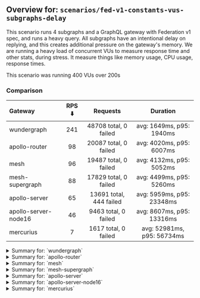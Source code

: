 ## Overview for: `scenarios/fed-v1-constants-vus-subgraphs-delay`


This scenario runs 4 subgraphs and a GraphQL gateway with Federation v1 spec, and runs a heavy query. All subgraphs have an intentional delay on replying, and this creates additional pressure on the gateway's memory. We are running a heavy load of concurrent VUs to measure response time and other stats, during stress. It measure things like memory usage, CPU usage, response times.


This scenario was running 400 VUs over 200s


### Comparison


| Gateway              | RPS ⬇️ |        Requests         |          Duration          |
| :------------------- | :----: | :---------------------: | :------------------------: |
| wundergraph          |  241   |  48708 total, 0 failed  |  avg: 1649ms, p95: 1940ms  |
| apollo-router        |   98   |  20087 total, 0 failed  |  avg: 4020ms, p95: 6007ms  |
| mesh                 |   96   |  19487 total, 0 failed  |  avg: 4132ms, p95: 5052ms  |
| mesh-supergraph      |   88   |  17829 total, 0 failed  |  avg: 4499ms, p95: 5260ms  |
| apollo-server        |   65   | 13691 total, 444 failed | avg: 5959ms, p95: 23348ms  |
| apollo-server-node16 |   46   |  9463 total, 0 failed   | avg: 8607ms, p95: 13316ms  |
| mercurius            |   7    |  1617 total, 0 failed   | avg: 52981ms, p95: 56734ms |



<details>
  <summary>Summary for: `wundergraph`</summary>

  **K6 Output**




```
     ✓ response code was 200
     ✓ no graphql errors
     ✓ valid response structure

     checks.........................: 100.00% ✓ 146124     ✗ 0    
     data_received..................: 243 MB  1.2 MB/s
     data_sent......................: 58 MB   287 kB/s
     http_req_blocked...............: avg=699.38µs min=1.1µs    med=2.4µs  max=180.34ms p(90)=3.4µs   p(95)=4µs    
     http_req_connecting............: avg=683.11µs min=0s       med=0s     max=180.29ms p(90)=0s      p(95)=0s     
     http_req_duration..............: avg=1.64s    min=897.78ms med=1.64s  max=2.62s    p(90)=1.85s   p(95)=1.94s  
       { expected_response:true }...: avg=1.64s    min=897.78ms med=1.64s  max=2.62s    p(90)=1.85s   p(95)=1.94s  
   ✓ http_req_failed................: 0.00%   ✓ 0          ✗ 48708
     http_req_receiving.............: avg=802.49µs min=14.2µs   med=33.8µs max=259.81ms p(90)=254.6µs p(95)=432.1µs
     http_req_sending...............: avg=653.42µs min=7.7µs    med=12.6µs max=233.36ms p(90)=28.3µs  p(95)=127.7µs
     http_req_tls_handshaking.......: avg=0s       min=0s       med=0s     max=0s       p(90)=0s      p(95)=0s     
     http_req_waiting...............: avg=1.64s    min=897.58ms med=1.64s  max=2.56s    p(90)=1.85s   p(95)=1.93s  
     http_reqs......................: 48708   241.622088/s
     iteration_duration.............: avg=1.65s    min=898.57ms med=1.64s  max=2.74s    p(90)=1.85s   p(95)=1.94s  
     iterations.....................: 48708   241.622088/s
     vus............................: 272     min=272      max=400
     vus_max........................: 400     min=400      max=400
```


**Performance Overview**


<img src="https://imagedelivery.net/KYe9TScr4TldYHA48pczVg/40b5d79e-6ed3-425c-7621-10bf3504c500/public" alt="Performance Overview" />


**HTTP Overview**


<img src="https://imagedelivery.net/KYe9TScr4TldYHA48pczVg/91690c71-0121-4865-5201-db5c08bc5000/public" alt="HTTP Overview" />


  </details>

<details>
  <summary>Summary for: `apollo-router`</summary>

  **K6 Output**




```
     ✓ response code was 200
     ✗ no graphql errors
      ↳  99% — ✓ 20077 / ✗ 10
     ✗ valid response structure
      ↳  99% — ✓ 20077 / ✗ 10

     checks.........................: 99.96% ✓ 60241     ✗ 20   
     data_received..................: 100 MB 492 kB/s
     data_sent......................: 24 MB  117 kB/s
     http_req_blocked...............: avg=773.17µs min=1.2µs  med=2.5µs  max=122.99ms p(90)=4.2µs  p(95)=12.57µs
     http_req_connecting............: avg=762.35µs min=0s     med=0s     max=107.07ms p(90)=0s     p(95)=0s     
     http_req_duration..............: avg=4.02s    min=1.72s  med=3.86s  max=9.28s    p(90)=5.18s  p(95)=6s     
       { expected_response:true }...: avg=4.02s    min=1.72s  med=3.86s  max=9.28s    p(90)=5.18s  p(95)=6s     
   ✓ http_req_failed................: 0.00%  ✓ 0         ✗ 20087
     http_req_receiving.............: avg=212.08µs min=22.2µs med=50.9µs max=91.74ms  p(90)=80.3µs p(95)=91.87µs
     http_req_sending...............: avg=600.67µs min=7.1µs  med=13.9µs max=237.16ms p(90)=29.2µs p(95)=46.17µs
     http_req_tls_handshaking.......: avg=0s       min=0s     med=0s     max=0s       p(90)=0s     p(95)=0s     
     http_req_waiting...............: avg=4.01s    min=1.72s  med=3.86s  max=9.28s    p(90)=5.18s  p(95)=6s     
     http_reqs......................: 20087  98.848326/s
     iteration_duration.............: avg=4.02s    min=1.72s  med=3.86s  max=9.31s    p(90)=5.18s  p(95)=6s     
     iterations.....................: 20087  98.848326/s
     vus............................: 79     min=79      max=400
     vus_max........................: 400    min=400     max=400
```


**Performance Overview**


<img src="https://imagedelivery.net/KYe9TScr4TldYHA48pczVg/9c426dda-91cb-4c35-1e80-e18332417600/public" alt="Performance Overview" />


**HTTP Overview**


<img src="https://imagedelivery.net/KYe9TScr4TldYHA48pczVg/61cb5f31-135e-4d04-bf03-9e9f4af7f800/public" alt="HTTP Overview" />


  </details>

<details>
  <summary>Summary for: `mesh`</summary>

  **K6 Output**




```
     ✓ response code was 200
     ✓ no graphql errors
     ✓ valid response structure

     checks.........................: 100.00% ✓ 58461     ✗ 0    
     data_received..................: 97 MB   481 kB/s
     data_sent......................: 23 MB   114 kB/s
     http_req_blocked...............: avg=1.73ms   min=1.3µs  med=2.2µs  max=236.23ms p(90)=3.4µs  p(95)=5µs   
     http_req_connecting............: avg=1.7ms    min=0s     med=0s     max=183.26ms p(90)=0s     p(95)=0s    
     http_req_duration..............: avg=4.13s    min=1.98s  med=4.06s  max=8.11s    p(90)=4.45s  p(95)=5.05s 
       { expected_response:true }...: avg=4.13s    min=1.98s  med=4.06s  max=8.11s    p(90)=4.45s  p(95)=5.05s 
   ✓ http_req_failed................: 0.00%   ✓ 0         ✗ 19487
     http_req_receiving.............: avg=112.98µs min=22.2µs med=45.3µs max=67.55ms  p(90)=68.5µs p(95)=76.9µs
     http_req_sending...............: avg=772µs    min=7.9µs  med=12.6µs max=127.32ms p(90)=26.5µs p(95)=30.1µs
     http_req_tls_handshaking.......: avg=0s       min=0s     med=0s     max=0s       p(90)=0s     p(95)=0s    
     http_req_waiting...............: avg=4.13s    min=1.98s  med=4.06s  max=8.1s     p(90)=4.45s  p(95)=5.05s 
     http_reqs......................: 19487   96.231888/s
     iteration_duration.............: avg=4.13s    min=1.98s  med=4.06s  max=8.12s    p(90)=4.45s  p(95)=5.05s 
     iterations.....................: 19487   96.231888/s
     vus............................: 226     min=226     max=400
     vus_max........................: 400     min=400     max=400
```


**Performance Overview**


<img src="https://imagedelivery.net/KYe9TScr4TldYHA48pczVg/93d88c9e-b69a-44e6-ace6-4b3c83db2a00/public" alt="Performance Overview" />


**HTTP Overview**


<img src="https://imagedelivery.net/KYe9TScr4TldYHA48pczVg/01cc1e21-012d-4818-7089-42a008aae800/public" alt="HTTP Overview" />


  </details>

<details>
  <summary>Summary for: `mesh-supergraph`</summary>

  **K6 Output**




```
     ✓ response code was 200
     ✗ no graphql errors
      ↳  99% — ✓ 17799 / ✗ 30
     ✗ valid response structure
      ↳  0% — ✓ 0 / ✗ 17829

     checks.........................: 66.61% ✓ 35628     ✗ 17859
     data_received..................: 90 MB  447 kB/s
     data_sent......................: 21 MB  105 kB/s
     http_req_blocked...............: avg=1.15ms   min=1.3µs  med=2.29µs max=116.96ms p(90)=3.5µs   p(95)=5.6µs 
     http_req_connecting............: avg=1.14ms   min=0s     med=0s     max=116.81ms p(90)=0s      p(95)=0s    
     http_req_duration..............: avg=4.49s    min=1.28s  med=4.37s  max=10.06s   p(90)=4.9s    p(95)=5.26s 
       { expected_response:true }...: avg=4.49s    min=1.28s  med=4.37s  max=10.06s   p(90)=4.9s    p(95)=5.26s 
   ✓ http_req_failed................: 0.00%  ✓ 0         ✗ 17829
     http_req_receiving.............: avg=65.07µs  min=22.2µs med=49.1µs max=30.03ms  p(90)=75.52µs p(95)=87.2µs
     http_req_sending...............: avg=217.65µs min=7.5µs  med=13.5µs max=52.27ms  p(90)=26.9µs  p(95)=34.2µs
     http_req_tls_handshaking.......: avg=0s       min=0s     med=0s     max=0s       p(90)=0s      p(95)=0s    
     http_req_waiting...............: avg=4.49s    min=1.28s  med=4.37s  max=10.06s   p(90)=4.9s    p(95)=5.26s 
     http_reqs......................: 17829  88.562821/s
     iteration_duration.............: avg=4.5s     min=1.28s  med=4.37s  max=10.11s   p(90)=4.9s    p(95)=5.26s 
     iterations.....................: 17829  88.562821/s
     vus............................: 161    min=161     max=400
     vus_max........................: 400    min=400     max=400
```


**Performance Overview**


<img src="https://imagedelivery.net/KYe9TScr4TldYHA48pczVg/3e2e16e6-a255-4c03-04b5-9acc8bd82d00/public" alt="Performance Overview" />


**HTTP Overview**


<img src="https://imagedelivery.net/KYe9TScr4TldYHA48pczVg/4cc921c8-8fca-4099-bdab-9d04218e5200/public" alt="HTTP Overview" />


  </details>

<details>
  <summary>Summary for: `apollo-server`</summary>

  **K6 Output**




```
     ✗ response code was 200
      ↳  96% — ✓ 13247 / ✗ 444
     ✗ no graphql errors
      ↳  95% — ✓ 13022 / ✗ 669
     ✗ valid response structure
      ↳  98% — ✓ 13022 / ✗ 225

     checks.........................: 96.70% ✓ 39291     ✗ 1338 
     data_received..................: 68 MB  328 kB/s
     data_sent......................: 16 MB  78 kB/s
     http_req_blocked...............: avg=836.67µs min=1µs   med=2.2µs  max=67.43ms p(90)=3.7µs  p(95)=595.55µs
     http_req_connecting............: avg=804.42µs min=0s    med=0s     max=56.48ms p(90)=0s     p(95)=446.65µs
     http_req_duration..............: avg=5.95s    min=1.58s med=3.7s   max=1m0s    p(90)=4.48s  p(95)=23.34s  
       { expected_response:true }...: avg=4.14s    min=1.58s med=3.69s  max=59.61s  p(90)=4.33s  p(95)=4.66s   
   ✓ http_req_failed................: 3.24%  ✓ 444       ✗ 13247
     http_req_receiving.............: avg=52.71µs  min=0s    med=43.7µs max=9.38ms  p(90)=71.9µs p(95)=79.9µs  
     http_req_sending...............: avg=127.86µs min=5.4µs med=13.1µs max=46.41ms p(90)=29.2µs p(95)=113.44µs
     http_req_tls_handshaking.......: avg=0s       min=0s    med=0s     max=0s      p(90)=0s     p(95)=0s      
     http_req_waiting...............: avg=5.95s    min=1.58s med=3.7s   max=1m0s    p(90)=4.48s  p(95)=23.34s  
     http_reqs......................: 13691  65.785312/s
     iteration_duration.............: avg=5.96s    min=1.58s med=3.71s  max=1m0s    p(90)=4.48s  p(95)=23.35s  
     iterations.....................: 13691  65.785312/s
     vus............................: 34     min=34      max=400
     vus_max........................: 400    min=400     max=400
```


**Performance Overview**


<img src="https://imagedelivery.net/KYe9TScr4TldYHA48pczVg/ce1175e4-9bb8-4c7b-affa-538227146900/public" alt="Performance Overview" />


**HTTP Overview**


<img src="https://imagedelivery.net/KYe9TScr4TldYHA48pczVg/d1113efb-f4f6-4513-4f5e-beb744feb300/public" alt="HTTP Overview" />


  </details>

<details>
  <summary>Summary for: `apollo-server-node16`</summary>

  **K6 Output**




```
     ✓ response code was 200
     ✗ no graphql errors
      ↳  72% — ✓ 6846 / ✗ 2617
     ✗ valid response structure
      ↳  72% — ✓ 6846 / ✗ 2617

     checks.........................: 81.56% ✓ 23155     ✗ 5234 
     data_received..................: 46 MB  223 kB/s
     data_sent......................: 11 MB  55 kB/s
     http_req_blocked...............: avg=1.37ms   min=1.3µs  med=3µs    max=82.95ms p(90)=4.89µs p(95)=19.68µs 
     http_req_connecting............: avg=1.35ms   min=0s     med=0s     max=81.45ms p(90)=0s     p(95)=0s      
     http_req_duration..............: avg=8.6s     min=2.42s  med=8.29s  max=18.62s  p(90)=11.92s p(95)=13.31s  
       { expected_response:true }...: avg=8.6s     min=2.42s  med=8.29s  max=18.62s  p(90)=11.92s p(95)=13.31s  
   ✓ http_req_failed................: 0.00%  ✓ 0         ✗ 9463 
     http_req_receiving.............: avg=163.82µs min=26.4µs med=68.3µs max=80.38ms p(90)=95.9µs p(95)=109.4µs 
     http_req_sending...............: avg=693.85µs min=8.3µs  med=17.3µs max=93.4ms  p(90)=35.4µs p(95)=183.05µs
     http_req_tls_handshaking.......: avg=0s       min=0s     med=0s     max=0s      p(90)=0s     p(95)=0s      
     http_req_waiting...............: avg=8.6s     min=2.42s  med=8.29s  max=18.62s  p(90)=11.92s p(95)=13.29s  
     http_reqs......................: 9463   46.174053/s
     iteration_duration.............: avg=8.6s     min=2.42s  med=8.29s  max=18.62s  p(90)=11.92s p(95)=13.34s  
     iterations.....................: 9463   46.174053/s
     vus............................: 66     min=66      max=400
     vus_max........................: 400    min=400     max=400
```


**Performance Overview**


<img src="https://imagedelivery.net/KYe9TScr4TldYHA48pczVg/f7f02c9a-80ca-4794-255e-8a1160a2ab00/public" alt="Performance Overview" />


**HTTP Overview**


<img src="https://imagedelivery.net/KYe9TScr4TldYHA48pczVg/4ea7af11-cff7-4923-2966-3d597bfc6f00/public" alt="HTTP Overview" />


  </details>

<details>
  <summary>Summary for: `mercurius`</summary>

  **K6 Output**




```
     ✓ response code was 200
     ✓ no graphql errors
     ✓ valid response structure

     checks.........................: 100.00% ✓ 4851     ✗ 0    
     data_received..................: 8.1 MB  35 kB/s
     data_sent......................: 1.9 MB  8.4 kB/s
     http_req_blocked...............: avg=10.1ms  min=1.8µs  med=3.3µs  max=66.18ms  p(90)=46.2ms  p(95)=53.32ms 
     http_req_connecting............: avg=9.95ms  min=0s     med=0s     max=66.16ms  p(90)=45.98ms p(95)=52.92ms 
     http_req_duration..............: avg=52.98s  min=29.55s med=56.44s max=56.97s   p(90)=56.69s  p(95)=56.73s  
       { expected_response:true }...: avg=52.98s  min=29.55s med=56.44s max=56.97s   p(90)=56.69s  p(95)=56.73s  
   ✓ http_req_failed................: 0.00%   ✓ 0        ✗ 1617 
     http_req_receiving.............: avg=81.44µs min=31.4µs med=76.6µs max=688.71µs p(90)=99.8µs  p(95)=111.22µs
     http_req_sending...............: avg=1.47ms  min=9.29µs med=23.5µs max=18.68ms  p(90)=4.05ms  p(95)=9.66ms  
     http_req_tls_handshaking.......: avg=0s      min=0s     med=0s     max=0s       p(90)=0s      p(95)=0s      
     http_req_waiting...............: avg=52.97s  min=29.55s med=56.44s max=56.97s   p(90)=56.69s  p(95)=56.73s  
     http_reqs......................: 1617    7.039956/s
     iteration_duration.............: avg=52.99s  min=29.55s med=56.44s max=56.97s   p(90)=56.69s  p(95)=56.73s  
     iterations.....................: 1617    7.039956/s
     vus............................: 12      min=12     max=400
     vus_max........................: 400     min=400    max=400
```


**Performance Overview**


<img src="https://imagedelivery.net/KYe9TScr4TldYHA48pczVg/79a3c4ce-f5f8-424f-9906-c7395227b300/public" alt="Performance Overview" />


**HTTP Overview**


<img src="https://imagedelivery.net/KYe9TScr4TldYHA48pczVg/125ae2d3-38b1-454f-6b58-582d395fb800/public" alt="HTTP Overview" />


  </details>